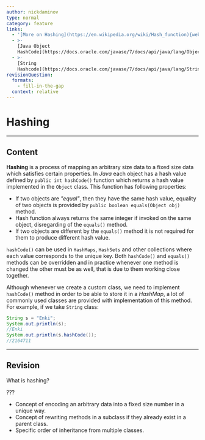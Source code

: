 ```yaml
---
author: nickdaminov
type: normal
category: feature
links:
  - '[More on Hashing](https://en.wikipedia.org/wiki/Hash_function){website}'
  - >-
    [Java Object
    HashCode](https://docs.oracle.com/javase/7/docs/api/java/lang/Object.html#hashCode()){website}
  - >-
    [String
    Hashcode](https://docs.oracle.com/javase/7/docs/api/java/lang/String.html#hashCode()){website}
revisionQuestion:
  formats:
    - fill-in-the-gap
  context: relative
---
```


# Hashing


---

## Content

**Hashing** is a process of mapping an arbitrary size data to a fixed size data which satisfies certain properties. In *Java* each object has a hash value defined by `public int hashCode()` function which returns a hash value implemented in the `Object` class. This function has following properties:

- If two objects are *"equal"*, then they have the same hash value, equality of two objects is provided by `public boolean equals(Object obj)` method.
- Hash function always returns the same integer if invoked on the same object, disregarding of the `equals()` method.
- If two objects are different by the `equals()` method it is not required for them to produce different hash value.

`hashCode()` can be used in `HashMaps`, `HashSets` and other collections where each value corresponds to the unique key. Both `hashCode()` and `equals()` methods can be overridden and in practice whenever one method is changed the other must be as well, that is due to them working close together.

Although whenever we create a custom class, we need to implement `hashCode()` method in order to be able to store it in a *HashMap*, a lot of commonly used classes are provided with implementation of this method. For example, if we take `String` class:

```java
String s = "Enki";
System.out.println(s);
//Enki
System.out.println(s.hashCode());
//2164711
```


---

## Revision

What is hashing?

???

- Concept of encoding an arbitrary data into a fixed size number in a unique way.
- Concept of rewriting methods in a subclass if they already exist in a parent class.
- Specific order of inheritance from multiple classes.
